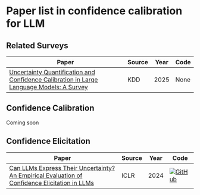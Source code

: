 # Paper list in confidence calibration for LLM
## Related Surveys
| Paper | Source | Year| Code|
|-------|-------|-------|-------|
| [Uncertainty Quantification and Confidence Calibration in Large Language Models: A Survey](https://dl.acm.org/doi/abs/10.1145/3711896.3736569)| KDD|2025|None|

## Confidence Calibration
Coming soon

## Confidence Elicitation 
| Paper | Source | Year| Code|
|-------|-------|-------|-------|
| [Can LLMs Express Their Uncertainty? An Empirical Evaluation of Confidence Elicitation in LLMs](https://openreview.net/forum?id=gjeQKFxFpZ)| ICLR|2024|[![GitHub](https://img.shields.io/badge/GitHub-Repository-blue?style=for-the-badge&logo=github)](https://github.com/MiaoXiong2320/llm-uncertainty)|



